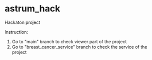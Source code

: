 # astrum_hack
Hackaton project

Instruction:
1) Go to "main" branch to check viewer part of the project
2) Go to "breast_cancer_service" branch to check the service of the project
